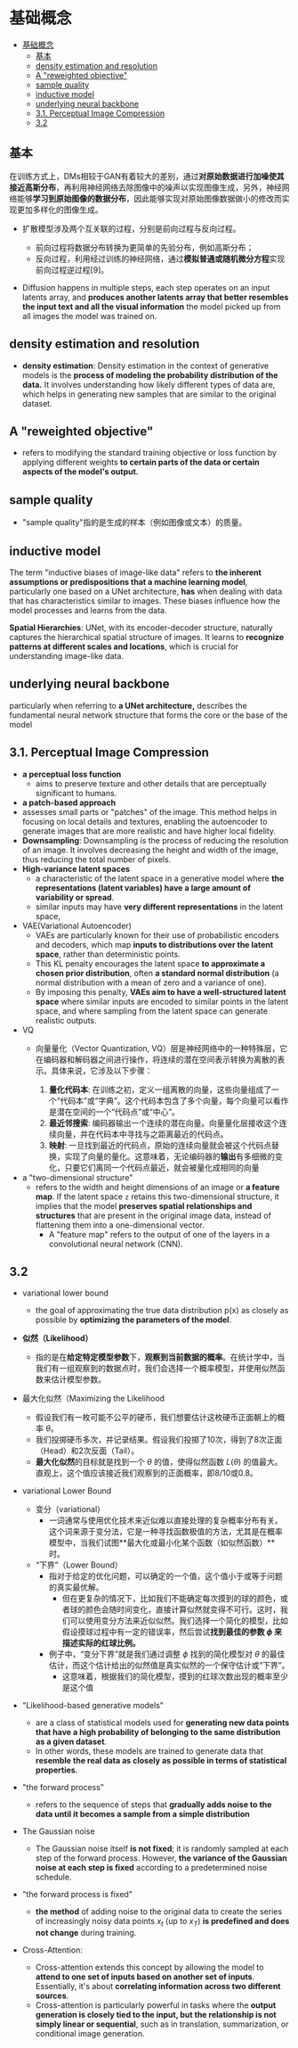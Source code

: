 # 基础概念

- [基础概念](#基础概念)
  - [基本](#基本)
  - [density estimation and resolution](#density-estimation-and-resolution)
  - [A "reweighted objective"](#a-reweighted-objective)
  - [sample quality](#sample-quality)
  - [inductive model](#inductive-model)
  - [underlying neural backbone](#underlying-neural-backbone)
  - [3.1. Perceptual Image Compression](#31-perceptual-image-compression)
  - [3.2](#32)


## 基本

在训练方式上，DMs相较于GAN有着较大的差别，通过**对原始数据进行加噪使其接近高斯分布**，再利用神经网络去除图像中的噪声以实现图像生成，另外，神经网络能够**学习到原始图像的数据分布**，因此能够实现对原始图像数据做小的修改而实现更加多样化的图像生成。

- 扩散模型涉及两个互关联的过程，分别是前向过程与反向过程。

  - 前向过程将数据分布转换为更简单的先验分布，例如高斯分布；
  - 反向过程，利用经过训练的神经网络，通过**模拟普通或随机微分方程**实现前向过程逆过程[9]。

- Diffusion happens in multiple steps, each step operates on an input latents array, and **produces another latents array that better resembles the input text and all the visual information** the model picked up from all images the model was trained on.

## density estimation and resolution

- **density estimation**: Density estimation in the context of generative models is the **process of modeling the probability distribution of the data.** It involves understanding how likely different types of data are, which helps in generating new samples that are similar to the original dataset.

## A "reweighted objective" 

- refers to modifying the standard training objective or loss function by applying different weights **to certain parts of the data or certain aspects of the model's output.** 

## sample quality

- "sample quality"指的是生成的样本（例如图像或文本）的质量。

## inductive model

The term "inductive biases of image-like data" refers to **the inherent assumptions or predispositions that a machine learning model**, particularly one based on a UNet architecture, **has** when dealing with data that has characteristics similar to images. These biases influence how the model processes and learns from the data. 

**Spatial Hierarchies**: UNet, with its encoder-decoder structure, naturally captures the hierarchical spatial structure of images. It learns to **recognize patterns at different scales and locations**, which is crucial for understanding image-like data.

## underlying neural backbone

particularly when referring to **a UNet architecture,** describes the fundamental neural network structure that forms the core or the base of the model

## 3.1. Perceptual Image Compression

- **a perceptual loss function**
  - aims to preserve texture and other details that are perceptually significant to humans.
-  **a patch-based approach**
  -  assesses small parts or "patches" of the image. This method helps in focusing on local details and textures, enabling the autoencoder to generate images that are more realistic and have higher local fidelity.
- **Downsampling**: Downsampling is the process of reducing the resolution of an image. It involves decreasing the height and width of the image, thus reducing the total number of pixels.
- **High-variance latent spaces**
  -  a characteristic of the latent space in a generative model where **the representations (latent variables) have a large amount of variability or spread**. 
  - similar inputs may have **very different representations** in the latent space, 
- VAE(Variational Autoencoder)
  - VAEs are particularly known for their use of probabilistic encoders and decoders, which map **inputs to distributions over the latent space**, rather than deterministic points.
  - This KL penalty encourages the latent space **to approximate a chosen prior distribution**, often **a standard normal distribution** (a normal distribution with a mean of zero and a variance of one). 
  - By imposing this penalty, **VAEs aim to have a well-structured latent space** where similar inputs are encoded to similar points in the latent space, and where sampling from the latent space can generate realistic outputs.
- VQ
  - 向量量化（Vector Quantization, VQ）层是神经网络中的一种特殊层，它在编码器和解码器之间进行操作，将连续的潜在空间表示转换为离散的表示。具体来说，它涉及以下步骤：

    1. **量化代码本**: 在训练之初，定义一组离散的向量，这些向量组成了一个“代码本”或“字典”。这个代码本包含了多个向量，每个向量可以看作是潜在空间的一个“代码点”或“中心”。
    2. **最近邻搜索**: 编码器输出一个连续的潜在向量。向量量化层接收这个连续向量，并在代码本中寻找与之距离最近的代码点。  
    3. **映射**: 一旦找到最近的代码点，原始的连续向量就会被这个代码点替换，实现了向量的量化。这意味着，无论编码器的**输出**有多细微的变化，只要它们离同一个代码点最近，就会被量化成相同的向量
- a "two-dimensional structure"
  - refers to the width and height dimensions of an image or **a feature map**. If the latent space `z` retains this two-dimensional structure, it implies that the model **preserves spatial relationships and structures** that are present in the original image data, instead of flattening them into a one-dimensional vector.
    - A "feature map" refers to the output of one of the layers in a convolutional neural network (CNN). 

## 3.2

- variational lower bound
  - the goal of approximating the true data distribution p(x) as closely as possible by **optimizing the parameters of the model**.
- **似然（Likelihood）**
  - 指的是在**给定特定模型参数**下，**观察到当前数据的概率**。在统计学中，当我们有一组观察到的数据点时，我们会选择一个概率模型，并使用似然函数来估计模型参数。
- 最大化似然（Maximizing the Likelihood
  - 假设我们有一枚可能不公平的硬币，我们想要估计这枚硬币正面朝上的概率 $\theta$。
  - 我们投掷硬币多次，并记录结果。假设我们投掷了10次，得到了8次正面（Head）和2次反面（Tail）。
  - **最大化似然**的目标就是找到一个 $\theta$ 的值，使得似然函数 $L(θ)$ 的值最大。直观上，这个值应该接近我们观察到的正面概率，即8/10或0.8。
- variational Lower Bound
  - 变分（variational）
    - 一词通常与使用优化技术来近似难以直接处理的复杂概率分布有关。这个词来源于变分法，它是一种寻找函数极值的方法，尤其是在概率模型中，当我们试图**最大化或最小化某个函数（如似然函数）**时。
  - “下界”（Lower Bound）
    - 指对于给定的优化问题，可以确定的一个值，这个值小于或等于问题的真实最优解。
      - 但在更复杂的情况下，比如我们不能确定每次摸到的球的颜色，或者球的颜色会随时间变化，直接计算似然就变得不可行。这时，我们可以使用变分方法来近似似然。我们选择一个简化的模型，比如假设摸球过程中有一定的错误率，然后尝试**找到最佳的参数 $ϕ$ 来描述实际的红球比例。**
    - 例子中，“变分下界”就是我们通过调整 $ϕ$ 找到的简化模型对 $θ$ 的最佳估计，而这个估计给出的似然值是真实似然的一个保守估计或“下界”。
      - 这意味着，根据我们的简化模型，摸到的红球次数出现的概率至少是这个值
- "Likelihood-based generative models"
  - are a class of statistical models used for **generating new data points that have a high probability of belonging to the same distribution as a given dataset**.
  - In other words, these models are trained to generate data that **resemble the real data as closely as possible in terms of statistical properties**.
- "the forward process"
  - refers to the sequence of steps that **gradually adds noise to the data until it becomes a sample from a simple distribution** 
- The Gaussian noise
  - The Gaussian noise itself **is not fixed**; it is randomly sampled at each step of the forward process. However, **the variance of the Gaussian noise at each step is fixed** according to a predetermined noise schedule.
- "the forward process is fixed"
  - **the method** of adding noise to the original data to create the series of increasingly noisy data points $x_t$​ (up to $x_T$​) **is predefined and does not change** during training.

- Cross-Attention:
  - Cross-attention extends this concept by allowing the model to **attend to one set of inputs based on another set of inputs**. Essentially, it's about **correlating information across two different sources**.
  -  Cross-attention is particularly powerful in tasks where the **output generation is closely tied to the input, but the relationship is not simply linear or sequential**, such as in translation, summarization, or conditional image generation.


